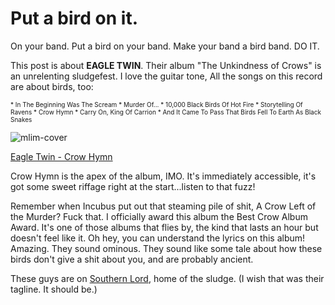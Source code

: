 # Put a bird on it.

On your band. Put a bird on your band. Make your band a bird band. DO IT.

This post is about **EAGLE TWIN**. Their album "The Unkindness of Crows" is an unrelenting sludgefest. I love the guitar tone, All the songs on this record are about birds, too:

<span style="font-size:10px;">
* In The Beginning Was The Scream
* Murder Of...
* 10,000 Black Birds Of Hot Fire
* Storytelling Of Ravens
* Crow Hymn
* Carry On, King Of Carrion
* And It Came To Pass That Birds Fell To Earth As Black Snakes
</span>

![mlim-cover](/content/images/eagle-twin-cover.jpg)

[Eagle Twin - Crow Hymn](/static/mp3/05-Crow-Hymn.mp3)

Crow Hymn is the apex of the album, IMO. It's immediately accessible, it's got some sweet riffage right at the start...listen to that fuzz!

Remember when Incubus put out that steaming pile of shit, A Crow Left of the Murder? Fuck that. I officially award this album the Best Crow Album Award. It's one of those albums that flies by, the kind that lasts an hour but doesn't feel like it. Oh hey, you can understand the lyrics on this album! Amazing. They sound ominous. They sound like some tale about how these birds don't give a shit about you, and are probably ancient.

These guys are on [Southern Lord](http://www.southernlord.com/), home of the sludge. (I wish that was their tagline. It should be.)
